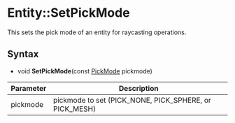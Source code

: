 # Entity::SetPickMode

This sets the pick mode of an entity for raycasting operations.

## Syntax
- void **SetPickMode**(const [PickMode](Constants.md#PickMode) pickmode)

| Parameter | Description |
| -----|-----|
| pickmode | pickmode to set (PICK_NONE, PICK_SPHERE, or PICK_MESH) |
